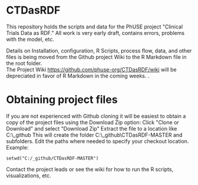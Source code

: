 # CTDasRDF
This repository holds the scripts and data for the PhUSE project "Clinical Trials Data as RDF." All work is very early draft, contains errors, problems with the model, etc. 

Details on Installation, configuration, R Scripts, process flow, data, and other files is being moved from the Github project Wiki to the R Markdown file in the root folder.  
The Project Wiki https://github.com/phuse-org/CTDasRDF/wiki will be depreciated in favor of R Markdown in the coming weeks. .

# Obtaining project files
If you are not experienced with Github cloning it will be easiest to obtain a copy of the project files using the Download Zip option:
Click "Clone or Download" and select "Download Zip"
Extract the file to a location like  C:\\_github
This will create the folder C:\\_github\\CTDasRDF-MASTER and subfolders.
Edit the paths where needed to specify your checkout location.  Example:
 ```
 setwd("C:/_github/CTDasRDF-MASTER")
```
Contact the project leads or see the wiki for how to run the R scripts, visualizations, etc.
